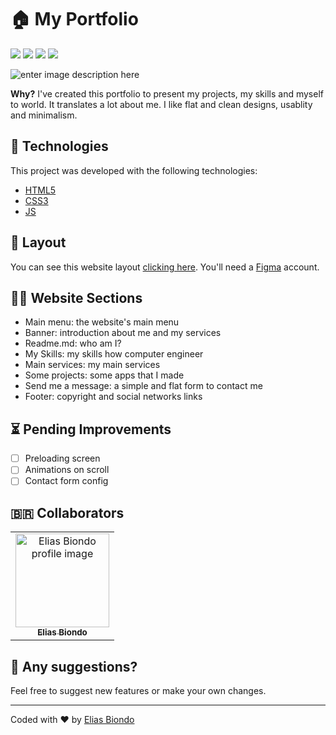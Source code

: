 

# :house: My Portfolio
![](https://img.shields.io/github/followers/eliasbiondo?style=social) ![](https://img.shields.io/github/stars/eliasbiondo?style=social) ![](https://img.shields.io/github/languages/code-size/eliasbiondo/my-portfolio?style=social) ![](https://img.shields.io/github/languages/count/eliasbiondo/my-portfolio?style=social)

![enter image description here](https://i.imgur.com/9zjGO20.png)

**Why?** I've created this portfolio to present my projects, my skills and myself to world. It translates a lot about me. I like flat and clean designs, usablity and minimalism.

## :rocket: Technologies
This project was developed with the following technologies:

 - [HTML5](https://html5.org/)
 - [CSS3](https://www.w3.org/Style/CSS/Overview.en.html)
 - [JS](https://developer.mozilla.org/en-US/docs/Web/JavaScript)
## :pushpin: Layout
You can see this website layout [clicking here](https://www.figma.com/file/53b6GNkeBVOxwr1WlxYitx/My-Portfolio-eliasbiondo?node-id=0%3A1). You'll need a [Figma](https://www.figma.com/) account.

## 🕵‍♂ Website Sections

 - Main menu: the website's main menu
 - Banner: introduction about me and my services
 - Readme.md: who am I?
 - My Skills: my skills how computer engineer
 - Main services: my main services
 - Some projects: some apps that I made
 - Send me a message: a simple and flat form to contact me
 - Footer: copyright and social networks links

## ⏳ Pending Improvements

 - [ ] Preloading screen
 - [ ] Animations on scroll
 - [ ] Contact form config

## 🇧🇷 Collaborators 
<table>
  <tr>
    <td align="center">
      <a href="https://github.com/eliasbiondo">
        <img src="https://avatars3.githubusercontent.com/u/64558682?v=4" width="150px;" alt="Elias Biondo profile image"/><br>
        <sub>
          <b>Elias Biondo</b>
        </sub>
      </a>
    </td>
  </tr>
</table>

## 💬 Any suggestions?
Feel free to suggest new features or make your own changes.

___
Coded with :heart: by [Elias Biondo](https://github.com/eliasbiondo)
